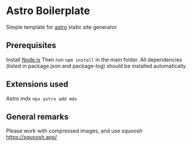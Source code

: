 # Astro Boilerplate

Simple template for [astro](https://astro.build/) static site generator.

## Prerequisites

Install [Node.js](https://nodejs.org/)
Then run ```npm install``` in the main folder.
All dependencies (listed in package.json and package-log) should be installed automatically.

## Extensions used

Astro mdx 
```npx astro add mdx ```

## General remarks

Please work with compressed images, and use squoosh
https://squoosh.app/
